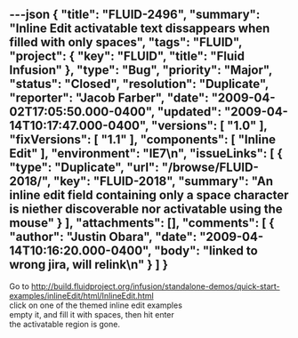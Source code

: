---json
{
  "title": "FLUID-2496",
  "summary": "Inline Edit activatable text dissappears when filled with only spaces",
  "tags": "FLUID",
  "project": {
    "key": "FLUID",
    "title": "Fluid Infusion"
  },
  "type": "Bug",
  "priority": "Major",
  "status": "Closed",
  "resolution": "Duplicate",
  "reporter": "Jacob Farber",
  "date": "2009-04-02T17:05:50.000-0400",
  "updated": "2009-04-14T10:17:47.000-0400",
  "versions": [
    "1.0"
  ],
  "fixVersions": [
    "1.1"
  ],
  "components": [
    "Inline Edit"
  ],
  "environment": "IE7\n",
  "issueLinks": [
    {
      "type": "Duplicate",
      "url": "/browse/FLUID-2018/",
      "key": "FLUID-2018",
      "summary": "An inline edit field containing only a space character is niether discoverable nor activatable using the mouse"
    }
  ],
  "attachments": [],
  "comments": [
    {
      "author": "Justin Obara",
      "date": "2009-04-14T10:16:20.000-0400",
      "body": "linked to wrong jira, will relink\n"
    }
  ]
}
---
Go to <http://build.fluidproject.org/infusion/standalone-demos/quick-start-examples/inlineEdit/html/InlineEdit.html>\
click on one of the themed inline edit examples\
empty it, and fill it with spaces, then hit enter\
the activatable region is gone.

        